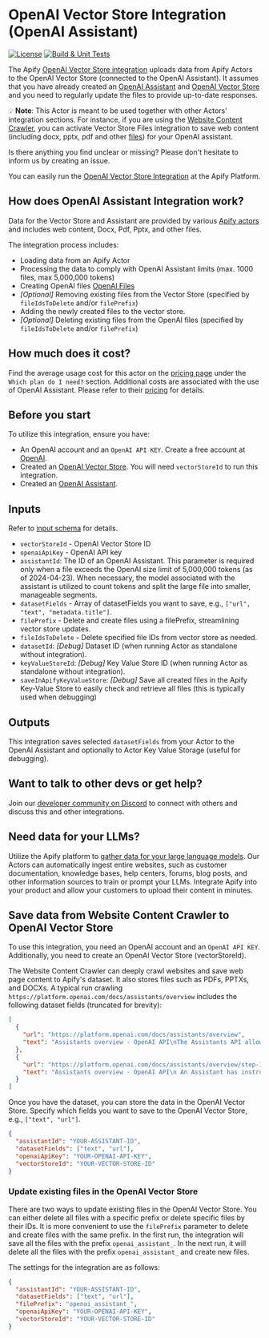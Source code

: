 # OpenAI Vector Store Integration (OpenAI Assistant)

[![License](https://img.shields.io/badge/License-Apache_2.0-blue.svg)](https://github.com/jirispilka/openai-vector-store-integration/blob/main/LICENSE)
[![Build & Unit Tests](https://github.com/jirispilka/openai-vector-store-integration/actions/workflows/main.yml/badge.svg?branch=main)](https://github.com/jirispilka/openai-vector-store-integration/actions/workflows/main.yml)

The Apify [OpenAI Vector Store integration](https://apify.com/jiri.spilka/openai-vector-store-integration) uploads data from Apify Actors to the OpenAI Vector Store (connected to the OpenAI Assistant).
It assumes that you have already created an [OpenAI Assistant](https://platform.openai.com/docs/assistants/overview/agents) and [OpenAI Vector Store](https://platform.openai.com/docs/assistants/tools/file-search/vector-stores) and you need to regularly update the files to provide up-to-date responses.

💡 **Note**: This Actor is meant to be used together with other Actors' integration sections.
For instance, if you are using the [Website Content Crawler](https://apify.com/apify/website-content-crawler), you can activate Vector Store Files integration to save web content (including docx, pptx, pdf and other [files](https://platform.openai.com/docs/assistants/tools/file-search/supported-files)) for your OpenAI assistant.

Is there anything you find unclear or missing? Please don't hesitate to inform us by creating an issue.

You can easily run the [OpenAI Vector Store Integration](https://apify.com/jiri.spilka/openai-vector-store-integration) at the Apify Platform.

## How does OpenAI Assistant Integration work?

Data for the Vector Store and Assistant are provided by various [Apify actors](https://apify.com/store) and includes web content, Docx, Pdf, Pptx, and other files.

The integration process includes:
- Loading data from an Apify Actor
- Processing the data to comply with OpenAI Assistant limits (max. 1000 files, max 5,000,000 tokens)
- Creating OpenAI files [OpenAI Files](https://platform.openai.com/docs/api-reference/files)
- _[Optional]_ Removing existing files from the Vector Store (specified by `fileIdsToDelete` and/or `filePrefix`)
- Adding the newly created files to the vector store.
- _[Optional]_ Deleting existing files from the OpenAI files (specified by `fileIdsToDelete` and/or `filePrefix`)

## How much does it cost?
Find the average usage cost for this actor on the [pricing page](https://apify.com/pricing) under the `Which plan do I need?` section.
Additional costs are associated with the use of OpenAI Assistant. Please refer to their [pricing](https://openai.com/pricing) for details.

## Before you start

To utilize this integration, ensure you have:

- An OpenAI account and an `OpenAI API KEY`. Create a free account at [OpenAI](https://beta.openai.com/).
- Created an [OpenAI Vector Store](https://platform.openai.com/docs/assistants/tools/file-search/vector-stores). You will need `vectorStoreId` to run this integration.
- Created an [OpenAI Assistant](https://platform.openai.com/docs/assistants/overview).

## Inputs

Refer to [input schema](.actor/input_schema.json) for details.

- `vectorStoreId` - OpenAI Vector Store ID
- `openaiApiKey` - OpenAI API key
- `assistantId`: The ID of an OpenAI Assistant. This parameter is required only when a file exceeds the OpenAI
   size limit of 5,000,000 tokens (as of 2024-04-23). When necessary, the model associated with the assistant is
   utilized to count tokens and split the large file into smaller, manageable segments.
- `datasetFields` - Array of datasetFields you want to save, e.g., `["url", "text", "metadata.title"]`.
- `filePrefix` - Delete and create files using a filePrefix, streamlining vector store updates.
- `fileIdsToDelete` - Delete specified file IDs from vector store as needed.
- `datasetId`: _[Debug]_ Dataset ID (when running Actor as standalone without integration).
- `keyValueStoreId`: _[Debug]_ Key Value Store ID (when running Actor as standalone without integration).
- `saveInApifyKeyValueStore`: _[Debug]_ Save all created files in the Apify Key-Value Store to easily check and retrieve all files (this is typically used when debugging)

## Outputs

This integration saves selected `datasetFields` from your Actor to the OpenAI Assistant and optionally to Actor Key Value Storage (useful for debugging).

## Want to talk to other devs or get help?

Join our [developer community on Discord](https://discord.com/invite/jyEM2PRvMU) to connect with others and discuss this and other integrations.

## Need data for your LLMs?

Utilize the Apify platform to [gather data for your large language models](https://apify.com/data-for-generative-ai).
Our Actors can automatically ingest entire websites, such as customer documentation, knowledge bases, help centers,
forums, blog posts, and other information sources to train or prompt your LLMs.
Integrate Apify into your product and allow your customers to upload their content in minutes.

## Save data from Website Content Crawler to OpenAI Vector Store

To use this integration, you need an OpenAI account and an `OpenAI API KEY`.
Additionally, you need to create an OpenAI Vector Store (vectorStoreId).

The Website Content Crawler can deeply crawl websites and save web page content to Apify's dataset.
It also stores files such as PDFs, PPTXs, and DOCXs.
A typical run crawling `https://platform.openai.com/docs/assistants/overview` includes the following dataset fields (truncated for brevity):

```json
[
  {
    "url": "https://platform.openai.com/docs/assistants/overview",
    "text": "Assistants overview - OpenAI API\nThe Assistants API allows you to build AI assistants within your own applications ..."
  },
  {
    "url": "https://platform.openai.com/docs/assistants/overview/step-1-create-an-assistant",
    "text": "Assistants overview - OpenAI API\n An Assistant has instructions and can leverage models, tools, and files to respond to user queries ..."
  }
]
```
Once you have the dataset, you can store the data in the OpenAI Vector Store.
Specify which fields you want to save to the OpenAI Vector Store, e.g., `["text", "url"]`.

```json
{
  "assistantId": "YOUR-ASSISTANT-ID",
  "datasetFields": ["text", "url"],
  "openaiApiKey": "YOUR-OPENAI-API-KEY",
  "vectorStoreId": "YOUR-VECTOR-STORE-ID"
}
```

### Update existing files in the OpenAI Vector Store

There are two ways to update existing files in the OpenAI Vector Store.
You can either delete all files with a specific prefix or delete specific files by their IDs.
It is more convenient to use the `filePrefix` parameter to delete and create files with the same prefix.
In the first run, the integration will save all the files with the prefix `openai_assistant_`.
In the next run, it will delete all the files with the prefix `openai_assistant_` and create new files.

The settings for the integration are as follows:
```json
{
  "assistantId": "YOUR-ASSISTANT-ID",
  "datasetFields": ["text", "url"],
  "filePrefix": "openai_assistant_",
  "openaiApiKey": "YOUR-OPENAI-API-KEY",
  "vectorStoreId": "YOUR-VECTOR-STORE-ID"
}
```
